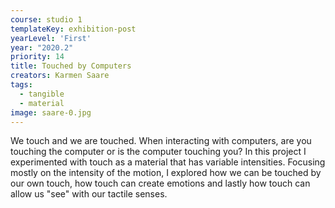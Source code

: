```yaml
---
course: studio 1
templateKey: exhibition-post
yearLevel: 'First'
year: "2020.2"
priority: 14
title: Touched by Computers
creators: Karmen Saare
tags:
  - tangible
  - material
image: saare-0.jpg
---
```


We touch and we are touched. When interacting with computers, are you touching the computer or is the computer touching you? In this project I experimented with touch as a material that has variable intensities. Focusing mostly on the intensity of the motion, I explored how we can be touched by our own touch, how touch can create emotions and lastly how touch can allow us "see" with our tactile senses.

